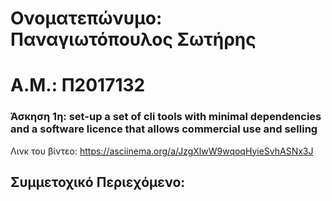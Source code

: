 # Ονοματεπώνυμο: Παναγιωτόπουλος Σωτήρης

# Α.Μ.: Π2017132


### Άσκηση 1η: set-up a set of cli tools with minimal dependencies and a software licence that allows commercial use and selling
Λινκ του βίντεο: https://asciinema.org/a/JzgXlwW9wqoqHyieSvhASNx3J

## Συμμετοχικό Περιεχόμενο:
